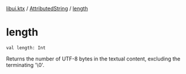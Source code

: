 [libui.ktx](../index.md) / [AttributedString](index.md) / [length](./length.md)

# length

`val length: Int`

Returns the number of UTF-8 bytes in the textual content, excluding the terminating '\\0'.

